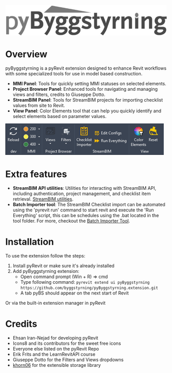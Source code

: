 ![pyByggstyrning](pyByggstyrning.png)

# Overview
pyByggstyrning is a pyRevit extension designed to enhance Revit workflows with some specialized tools for use in model based construction.

- **MMI Panel**: Tools for quickly setting MMI statuses on selected elements.
- **Project Browser Panel**: Enhanced tools for navigating and managing views and filters, credits to Giuseppe Dotto.
- **StreamBIM Panel**: Tools for StreamBIM projects for importing checklist values from site to Revit. 
- **View Panel**: Color Elements tool that can help you quickly identify and select elements based on parameter values.

![pyBS tab](screenshot-tab.png)

# Extra features

- **StreamBIM API utilities**: Utilities for interacting with StreamBIM API, including authentication, project management, and checklist item retrieval. [StreamBIM utilities](https://github.com/byggstyrning/pyByggstyrning.extension/tree/master/lib/streambim).
- **Batch Importer tool**: The StreamBIM Checklist import can be automated using the 'pyrevit run' command to start revit and execute the 'Run Everything' script, this can be schedules using the .bat located in the tool folder. For more, checkout the [Batch Importer Tool](https://github.com/byggstyrning/pyByggstyrning.extension/tree/master/pyBS.tab/StreamBIM.panel/Batch%20Importer%20Tool).


# Installation
To use the extension follow the steps:

1. Install pyRevit or make sure it's already installed
2. Add pyByggstyrning extension:
   - Open command prompt (Win + R) => cmd
   - Type following command: `pyrevit extend ui pyByggstyrning https://github.com/byggstyrning/pyByggstyrning.extension.git`
   - A tab pyBS should appear on the next start of Revit

Or via the built-in extension manager in pyRevit

# Credits
- Ehsan Iran-Nejad for developing pyRevit
- Icons8 and its contributors for the sweet free icons
- Everyone else listed on the pyRevit Repo
- Erik Frits and the LearnRevitAPI course
- Giuseppe Dotto for the Filters and Views dropdowns
- [khorn06](https://github.com/khorn06/extensible-storage-pyrevit) for the extensible storage library
